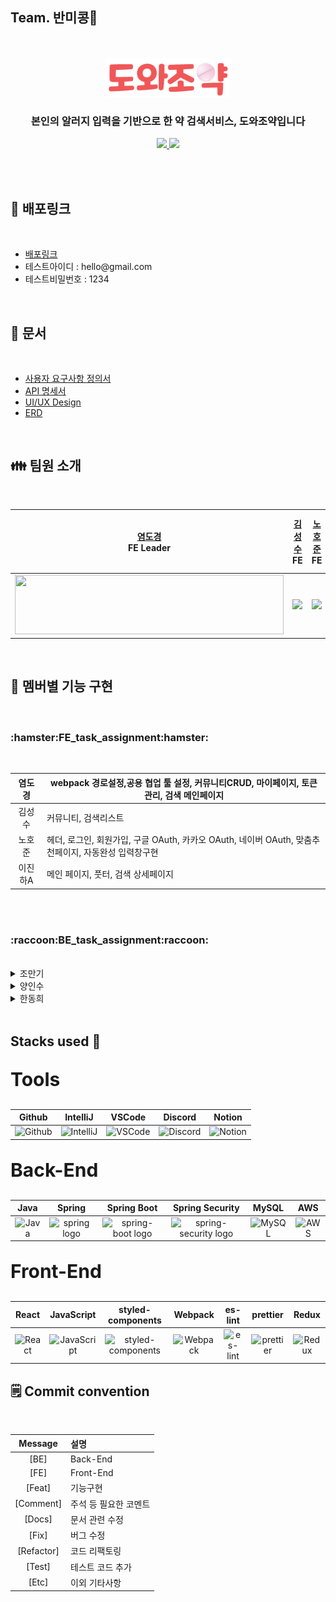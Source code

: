 <h2>Team. 반미콩🥙</h2>
<br/>
<div align="center">
<br/>
<img src="client/public/logo.png" style="width:200px;"/>
<br/>
<h3> 본인의 알러지 입력을 기반으로 한 약 검색서비스, 도와조약입니다 </h3>	
<p align='center'>
  <a href="https://github.com/codestates-seb/seb43_main_009/issues">
    <img src="https://img.shields.io/badge/IDEA%20ISSUE%20-%23F7DF1E.svg?&style=for-the-badge&&logoColor=white"/>
  </a>
  <a href="https://www.dowajoyak.store" target="_blank">
    <img src="https://img.shields.io/badge/DEMO%20-%234FC08D.svg?&style=for-the-badge&&logoColor=white"/>
  </a>
</p>
<br/>
</div>
<br>

<h2> 🔗 배포링크 </h2>
<br/>
<ul>
   <li><a href="https://www.dowajoyak.store" target="_blank">배포링크 </a>
   <li>테스트아이디 : hello@gmail.com </li>
   <li>테스트비밀번호 : 1234</li>
</ul>
<br/>
<h2> 💼 문서 </h2>
<br/>
<ul>
   <li><a href="https://docs.google.com/spreadsheets/d/17Q39IjxK8O79CnEZ6XcHj8lsbarEj6Fc4DlTW_tKggg/edit?usp=sharing" target="_blank">사용자 요구사항 정의서</a>
   <li><a href="https://docs.google.com/spreadsheets/d/1CUPt0x8gKh97rYzg2F48SPbh83m-5zFZFi5pKde51R8/edit?usp=sharing" target="_blank">API 명세서 </a>
   <li><a href="https://www.figma.com/file/M4aYo41q8IRlMjVBHeku7u/%EB%8F%84%EC%99%80%EC%A1%B0%EC%95%BD?type=design&node-id=0%3A1&t=hDW9kJgniAdpezfv-1" target="_blank">UI/UX Design </a>
   <li><a href="https://ibb.co/0YGTYMG">ERD</a></a>
</ul>
<br>

<h2>👪 팀원 소개</h2>
<br/>
<div align="center">

|<a href="https://github.com/yeomdogyeong"> 염도경 </a><br>FE Leader|<a href="https://github.com/ggggggggithub"> 김성수 </a><br>FE|<a href="https://github.com/nowaveosu"> 노호준 </a><br>FE|<a href="https://github.com/wlsljh0516"> 이진하A </a><br>FE|<a href="https://github.com/Sniij"> 조만기 </a><br>BE Leader|<a href="https://github.com/insooY"> 양인수 </a><br>BE|<a href="https://github.com/Gitdonghee"> 한동희 </a><br>BE|
|---|---|---|---|---|---|---|
|<img width="430px" height="95px" src="https://user-images.githubusercontent.com/82639552/235307158-1cb6146d-53a1-4c06-9f8e-9ab3b6557199.jpg"/>|<img width="550px" src="https://user-images.githubusercontent.com/82639552/235307301-f1f52c06-781b-43ff-9493-d9e69c7ea118.jpg"/>|<img width="550px" src="https://user-images.githubusercontent.com/82639552/235307316-087601a2-bf93-4bf3-a7b1-b128243ef242.jpg"/>|<img width="550px" src="https://user-images.githubusercontent.com/82639552/235307329-5a37c265-ec9d-4a63-acd3-e3d5f69068b0.jpg"/>|<img width="430px" src="https://user-images.githubusercontent.com/82639552/235307385-877084c4-1a4d-4b61-9c2c-eec712e6bb3e.jpg"/>|<img width="500px" src="https://user-images.githubusercontent.com/82639552/235307351-71145bf5-c902-434b-90e3-9563385b9c71.jpg"/>|<img width="500px" src="https://user-images.githubusercontent.com/82639552/235307360-cd8e5f1d-ee0c-4295-bad2-278d072ccd5e.jpg"/>|


</div>



<br>
<h2>🚩 멤버별 기능 구현</h2>
<br/>
<div align="center">

</div>

<h3>:hamster:FE_task_assignment:hamster:</h3>
<br>

|염도경|webpack 경로설정,공용 협업 툴 설정, 커뮤니티CRUD, 마이페이지, 토큰관리, 검색 메인페이지|
|:---:|---|
|김성수|커뮤니티, 검색리스트|
|노호준|헤더, 로그인, 회원가입, 구글 OAuth, 카카오 OAuth, 네이버 OAuth,  맞춤추천페이지, 자동완성 입력창구현|
|이진하A|메인 페이지, 풋터, 검색 상세페이지|



<br><br>


<h3>:raccoon:BE_task_assignment:raccoon:</h3>
<br>


<details>
<summary>조만기</summary>
<div markdown="1">       

- OAuth2(Google) 구현<br/>
- Spring Security configuration (For login, signup) <br/>
- CORS configuration(security+S3)<br/>
- JWT 구현 <br/>
- OAuth2 + JWT 통합 <br/>
- 외부 API 연동 후 커스텀하여 약 검색 API 구현 <br/>
- JSON parsing service 구현<br/>
- S3 버킷에 이미지를 올리는 API 구현 <br/>
- Client와 통신을 위해 기본 배포 환경 configuration(EC2+RDS+S3) <br/>
- 서버 환경 변수 리소스를 Parameter Store와 연동 configuration <br/>
- 배포 도메인 안정성을 위해 https to https deploy configuration(ACM, CloudFront, ELB, Route 53) <br/>
- Github Actions configuration(FE+BE, Code Deploy)<br/>
- Refresh token을 통한 access token 재발급 API 구현<br/>
- 커뮤니티 CRUD 기존 부분에서 token 검사를 통한 authorization logic으로 refactoring하여 보안성 높임 <br/>
- 검색 API 기존 부분에서 기능별로 class 분리시켜 서로의 의존성을 떨어뜨려 유지보수 편의성과 안정성을 높임 <br/>
  
</div>
</details>


<details>
<summary>양인수</summary>
<div markdown="1">       

</div>
</details>


<details>
<summary>한동희</summary>
<div markdown="1">       
- OAuth2(Naver) 구현<br/>
- Spring Security configuration (For login, signup) <br/>
- JWT 공동 구현 <br/>
- OAuth2 + JWT 통합 <br/>
- Survey 구현 <br/>
- 커뮤니티 게시판 공동 구현 <br/>
</div>
</details>
  </div>

<br/>
<h2>Stacks used 🛒</h2>
<div>
    <p style="font-weight: bold; font-size:30px">Tools</p>
<table>
  <thead>
    <tr>
      <th align="center"> Github </th>
      <th align="center"> IntelliJ </th>
      <th align="center"> VSCode </th>
      <th align="center"> Discord </th>
      <th align="center"> Notion </th>
    </tr>
  </thead>
  <tbody>
    <tr>
      <td align="center"> <img alt="Github" src="https://user-images.githubusercontent.com/25181517/117201156-9a724800-adec-11eb-9a9d-3cd0f67da4bc.png" width="50"/> </td>
      <td align="center"> <img alt="IntelliJ" src="https://user-images.githubusercontent.com/25181517/192108890-200809d1-439c-4e23-90d3-b090cf9a4eea.png" width="50" > </td>
      <td align="center"> <img alt="VSCode" src="https://i.ibb.co/SwMG1sf/download-9.png" width="50"> </td>
      <td align="center"> <img alt="Discord" src="https://i.ibb.co/QDLgLdS/discord-logo-discord-icon-transparent-free-png.webp" width="70"></td>
      <td align="center"> <img alt="Notion" src="https://i.ibb.co/JyMLRY8/Notion-app-logo.png" width="50"> </td>
    </tr>
  </tbody>
</table>
    <p style="font-weight: bold; font-size:30px">Back-End</p>
<table>
  <thead>
    <tr>
      <th align="center"> Java </th>
      <th align="center"> Spring </th>
      <th align="center"> Spring Boot </th>
      <th align="center"> Spring Security </th>
      <th align="center"> MySQL </th>
      <th align="center"> AWS </th>
    </tr>
  </thead>
  <tbody>
    <tr>
      <td align="center"> <img  alt="Java" src="https://user-images.githubusercontent.com/25181517/117201156-9a724800-adec-11eb-9a9d-3cd0f67da4bc.png" width="60"/> </td>
      <td align="center"> <img alt="spring logo" src="https://user-images.githubusercontent.com/25181517/117201470-f6d56780-adec-11eb-8f7c-e70e376cfd07.png" width="50" > </td>
      <td align="center"> <img alt="spring-boot logo" src="https://user-images.githubusercontent.com/25181517/183891303-41f257f8-6b3d-487c-aa56-c497b880d0fb.png" width="60"> </td>
      <td align="center"> <img alt="spring-security logo" src="https://i.ibb.co/CWX7HVk/download-7.png" alt="download-7" width="40"></td>
      <td align="center"> <img alt="MySQL" src="https://user-images.githubusercontent.com/25181517/183896128-ec99105a-ec1a-4d85-b08b-1aa1620b2046.png" width="80"> </td>
      <td align="center"> <img alt="AWS" src="https://user-images.githubusercontent.com/25181517/183896132-54262f2e-6d98-41e3-8888-e40ab5a17326.png" width="70"> </td>
    </tr>
  </tbody>
</table>
    <p style="font-weight: bold; font-size:30px">Front-End</p>
<table>
  <thead>
    <tr>
      <th align="center"> React </th>
      <th align="center"> JavaScript </th>
      <th align="center"> styled-components </th>
      <th align="center"> Webpack </th>
      <th align="center"> es-lint </th>
      <th align="center"> prettier </th> 
      <th align="center"> Redux </th>
    </tr>
  </thead>
  <tbody>
    <tr>      
      <td align="center"> <img alt="React" src="https://user-images.githubusercontent.com/25181517/183897015-94a058a6-b86e-4e42-a37f-bf92061753e5.png" width="60"></td>
      <td align="center"> <img alt="JavaScript" src="https://user-images.githubusercontent.com/25181517/117447155-6a868a00-af3d-11eb-9cfe-245df15c9f3f.png" width="60"/> </td>
      <td align="center"> <img alt="styled-components" src="https://i.ibb.co/stW53wm/img1-daumcdn.png" width="60"> </td>
      <td align="center"> <img alt="Webpack" src="https://user-images.githubusercontent.com/25181517/187955008-981340e6-b4cc-441b-80cf-7a5e94d29e7e.png" width="60"> </td>
      <td align="center"> <img alt="es-lint" src="https://i.ibb.co/ypr3Q2s/v-VGFTo-Ha-IT1489115329-cont.png" width="60"> </td>
      <td align="center"> <img alt="prettier" src="https://i.ibb.co/8YTWnTd/25822731.png" width="60"> </td>
      <td align="center"> <img alt="Redux" src="https://user-images.githubusercontent.com/25181517/187896150-cc1dcb12-d490-445c-8e4d-1275cd2388d6.png" width="60"> </td>
    </tr>
  </tbody>
</table>

</div>


<h2>🗒️ Commit convention</h2>
<br>

|Message|설명|
|:---:|:---|
|[BE]| Back-End|
|[FE]| Front-End|
|[Feat]| 기능구현|
|[Comment]|주석 등 필요한 코멘트|
|[Docs]|문서 관련 수정|
|[Fix]|버그 수정|
|[Refactor]|코드 리팩토링|
|[Test]|테스트 코드 추가|
|[Etc] |이외 기타사항|
